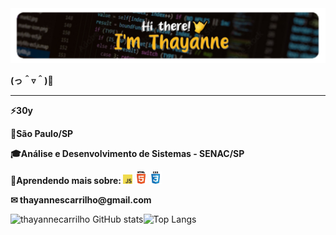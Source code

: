 <img src="thay_git2.png">
<div align "center">
<b>
  
(っ＾▿＾)💨 
  
---
<p>⚡30y</p>
<p>📍São Paulo/SP</p>
<p>🎓Análise e Desenvolvimento de Sistemas - SENAC/SP</p>
<p>🌱Aprendendo mais sobre: <code><img height="15" src="https://raw.githubusercontent.com/github/explore/80688e429a7d4ef2fca1e82350fe8e3517d3494d/topics/javascript/javascript.png" alt="Javascript"/></code>
</code>
<code><img height="20" src="https://raw.githubusercontent.com/github/explore/80688e429a7d4ef2fca1e82350fe8e3517d3494d/topics/html/html.png" alt="HTML5"/></code>
<code><img height="20" src="https://raw.githubusercontent.com/github/explore/80688e429a7d4ef2fca1e82350fe8e3517d3494d/topics/css/css.png" alt="CSS"/></code></p>
<p></p>✉ thayannescarrilho@gmail.com</p> </b> 
</div>

![thayannecarrilho GitHub stats](https://github-readme-stats.vercel.app/api?username=thayannecarrilho&show_icons=true&theme=tokyonight)![Top Langs](https://github-readme-stats.vercel.app/api/top-langs/?username=thayannecarrilho&theme=tokyonight)


